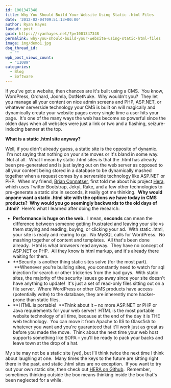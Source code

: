 ```yaml
---
id: 1001347348
title: Why You Should Build Your Website Using Static .html Files
date: '2012-02-04T09:51:13+00:00'
author: Ryan Hayes
layout: post
guid: https://ryanhayes.net/?p=1001347348
permalink: why-you-should-build-your-website-using-static-html-files
image: img/demo1.jpg
dsq_thread_id:
  - ""
wpb_post_views_count:
  - "11089"
categories:
  - Blog
  - Software
---
```

If you've got a website, then chances are it's built using a CMS.  You know, WordPress, Orchard, Joomla, DotNetNuke.  Why wouldn't you?  They let you manage all your content on nice admin screens and PHP, ASP.NET, or whatever serverside technology your CMS is built on will magically and dynamically create your website pages every single time a user hits your page.  It's one of the many ways the web has become so powerful since the olden days when all websites were just a link or two and a flashing, seizure-inducing banner at the top.

**What is a static .html site anyway?**

Well, if you didn't already guess, a static site is the opposite of dynamic.  I'm not saying that nothing on your site moves or it's bland in some way.  Not at all.  What I mean by static .html sites is that the .html has already been pre-generated and is just laying out on the web server as opposed to all your content being stored in a database to be dynamically mashed together when a request comes by a serverside technology like ASP.NET or PHP.  When my friend, [Brian Connatser](https://twitter.com/#!/connatser), first told me about his project [Hera](https://connatser.github.com/hera/), which uses Twitter Bootstrap, Jekyl, Rake, and a few other technologies to pre-generate a static site in seconds, it really got me thinking.  **Why would anyone want a static .html site with the options we have today in CMS products?  Why would you go seemingly backwards to the old days of .html?**  Here's what I learned after doing the research:<!--more-->

  * **Performance is huge on the web.**  I mean, **seconds** can mean the difference between someone getting frustrated and leaving your site vs them staying and reading, buying, or clicking your ad.  With static .html, your site is ready and rearing to go.  No MySQL calls for WordPress.  No mashing together of content and templates.  All that's been done already.  Html is what browsers read anyway.  They have no concept of ASP.NET or PHP.  All they know is html markup, and it's already there waiting for them.
  * **Security is another thing static sites solve (for the most part).  **Whenever you're building sites, you constantly need to watch for sql injection for search or other trickeries from the bad guys.  With static sites, the majority of the security issues go away since your site doesn't have anything to update!  It's just a set of read-only files sitting out on a file server.  Where WordPress or other CMS products have access (potentially write) to the database, they are inherently more hacker-prone than static files.
  * **HTML is portable!  **Think about it &#8211; no more ASP.NET or PHP or Java requirements for your web server!  HTML is the most portable website technology of all time, because at the end of the day it is THE web technology.  You can move it from Apache to IIS to Glassfish to whatever you want and you're guaranteed that it'll work just as great as before you made the move.  Think about the next time your web host supports something like SOPA &#8211; you'll be ready to pack your backs and leave town at the drop of a hat.

My site may not be a static site (yet), but I'll think twice the next time I think about laughing at one.  Many times the keys to the future are sitting right there in the past, and static .html sites are no exception.  If you want to try out your own static site, then check out [HERA on Github](https://connatser.github.com/hera/).  Remember, sometimes thinking outside the box means thinking inside the box that's been neglected for a while.
